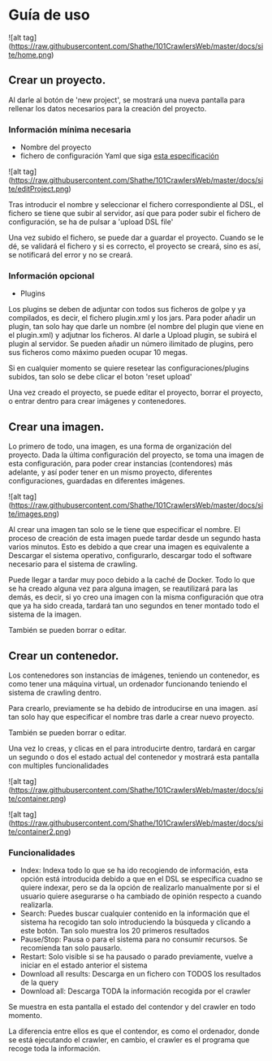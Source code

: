 # Guía de uso

![alt tag]
(https://raw.githubusercontent.com/Shathe/101CrawlersWeb/master/docs/site/home.png)


## Crear un proyecto.


Al darle al botón de 'new project', se mostrará una nueva pantalla para rellenar los datos necesarios para la creación del proyecto.

### Información mínima necesaria
* Nombre del proyecto
* fichero de configuración Yaml que siga [esta especificación](https://github.com/Shathe/101CrawlersWeb/wiki/Especificaci%C3%B3n-del-fichero-de-configuraci%C3%B3n-yaml)


![alt tag]
(https://raw.githubusercontent.com/Shathe/101CrawlersWeb/master/docs/site/editProject.png)

Tras introducir el nombre y seleccionar el fichero correspondiente al DSL, el fichero se tiene que subir al servidor, así que para poder subir el fichero de configuración, se ha de pulsar a 'upload DSL file'

Una vez subido el fichero, se puede dar a guardar el proyecto. Cuando se le dé, se validará el fichero y si es correcto, el proyecto se creará, sino es así, se notificará del error y no se creará.

### Información opcional 
* Plugins

Los plugins se deben de adjuntar con todos sus ficheros de golpe y ya compilados, es decir, el fichero plugin.xml y los jars. Para poder añadir un plugin, tan solo hay que darle un nombre (el nombre del plugin que viene en el plugin.xml) y adjutnar los ficheros. Al darle a Upload plugin, se subirá el plugin al servidor.
Se pueden añadir un número ilimitado de plugins, pero sus ficheros como máximo pueden ocupar 10 megas.

Si en cualquier momento se quiere resetear las configuraciones/plugins subidos, tan solo se debe clicar el boton 'reset upload'


Una vez creado el proyecto, se puede editar el proyecto, borrar el proyecto, o entrar dentro para crear imágenes y contenedores.

## Crear una imagen.

Lo primero de todo, una imagen, es una forma de organización del proyecto. Dada la última configuración del proyecto, se toma una imagen de esta configuración, para poder crear instancias (contendores) más adelante, y así poder tener en un mismo proyecto, diferentes configuraciones, guardadas en diferentes imágenes.

![alt tag]
(https://raw.githubusercontent.com/Shathe/101CrawlersWeb/master/docs/site/images.png)

Al crear una imagen tan solo se le tiene que especificar el nombre. El proceso de creación de esta imagen puede tardar desde un segundo hasta varios minutos. Esto es debido a que crear una imagen es equivalente a Descargar el sistema operativo, configurarlo, descargar todo el software necesario para el sistema de crawling.

Puede llegar a tardar muy poco debido a la caché de Docker. Todo lo que se ha creado alguna vez para alguna imagen, se reautilizará para las demás, es decir, si yo creo una imagen con la misma configuración que otra que ya ha sido creada, tardará tan uno segundos en tener montado todo el sistema de la imagen.

También se pueden borrar o editar.

## Crear un contenedor.

Los contenedores son instancias de imágenes, teniendo un contenedor, es como tener una máquina virtual, un ordenador funcionando teniendo el sistema de crawling dentro.

Para crearlo, previamente se ha debido de introducirse en una imagen. así tan solo hay que especificar el nombre tras darle a crear nuevo proyecto.

También se pueden borrar o editar.

Una vez lo creas, y clicas en el para introducirte dentro, tardará en cargar un segundo o dos el estado actual del contenedor y mostrará esta pantalla con multiples funcionalidades

![alt tag]
(https://raw.githubusercontent.com/Shathe/101CrawlersWeb/master/docs/site/container.png)

![alt tag]
(https://raw.githubusercontent.com/Shathe/101CrawlersWeb/master/docs/site/container2.png)

### Funcionalidades

* Index: Indexa todo lo que se ha ido recogiendo de información, esta opción está introducida debido a que en el DSL se especifica cuadno se quiere indexar, pero se da la opción de realizarlo manualmente por si el usuario quiere asegurarse o ha cambiado de opinión respecto a cuando realizarla.
* Search: Puedes buscar cualquier contenido en la información que el sistema ha recogido tan solo introduciendo la búsqueda y clicando a este botón. Tan solo muestra los 20 primeros resultados
* Pause/Stop: Pausa o para el sistema para no consumir recursos. Se recomienda tan solo pausarlo.
* Restart: Solo visible si se ha pausado o parado previamente, vuelve a iniciar en el estado anterior el sistema
* Download all results: Descarga en un fichero con TODOS los resultados de la query
* Download all: Descarga TODA la información recogida por el crawler


Se muestra en esta pantalla el estado del contendor y del crawler en todo momento.

La diferencia entre ellos es que el contendor, es como el ordenador, donde se está ejecutando el crawler, en cambio, el crawler es el programa que recoge toda la información.
